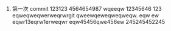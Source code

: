1. 第一次 commit  123123    4564654987
wqeeqw 12345646 123
eqweqweqwerweqrwrgit
qweewqeweqweqweqw.
eqw
ew
eqwr13eqrw1erweqwr
eqw45456qwe456ew
245245452245